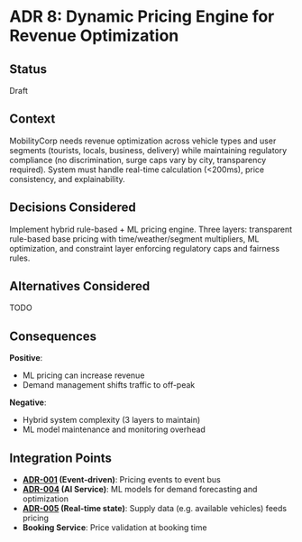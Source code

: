 # ADR 8: Dynamic Pricing Engine for Revenue Optimization

## Status

Draft

## Context

MobilityCorp needs revenue optimization across vehicle types and user segments (tourists, locals, business, delivery) while maintaining regulatory compliance (no discrimination, surge caps vary by city, transparency required). System must handle real-time calculation (<200ms), price consistency, and explainability.

## Decisions Considered

Implement hybrid rule-based + ML pricing engine. Three layers: transparent rule-based base pricing with time/weather/segment multipliers, ML optimization, and constraint layer enforcing regulatory caps and fairness rules. 

## Alternatives Considered

TODO

## Consequences

**Positive**:
- ML pricing can increase revenue
- Demand management shifts traffic to off-peak

**Negative**:
- Hybrid system complexity (3 layers to maintain)
- ML model maintenance and monitoring overhead

## Integration Points

- **[ADR-001](ADR-001-event-driven-architecture-microservices.md) (Event-driven)**: Pricing events to event bus
- **[ADR-004](ADR-004-ai-llm-service-orchestration.md) (AI Service)**: ML models for demand forecasting and optimization
- **[ADR-005](ADR-005-real-time-vehicle-state-distribution.md) (Real-time state)**: Supply data (e.g. available vehicles) feeds pricing
- **Booking Service**: Price validation at booking time
